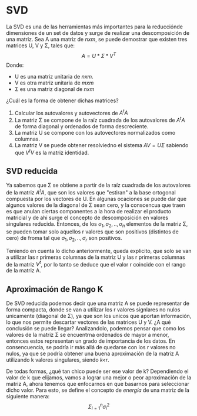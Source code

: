 # SVD

La SVD  es una de las herramientas más importantes para la reducciónde dimensiones de un set de datos y surge de realizar una descomposición de una matriz.
Sea A una matriz de *nxm*, se puede demostrar que existen tres matrices U, V  y Σ, tales que: $$A = U * Σ * V^T$$
Donde:
- U es una matriz unitaria de *nxm*.
- V es otra matriz unitaria de *mxm*
- Σ es una matriz diagonal de *nxm*

¿Cuál es la forma de obtener dichas matrices?

1. Calcular los autovalores y autovectores de $A^t A$
2. La matriz Σ se compone de la raíz cuadrada de los autovalores de $A^t A$ de forma diagonal y ordenados de forma descreciente.
3. La matriz U se compone con los autovectores normalizados como columnas.
4. La matriz V se puede obtener resolviedno el sistema $AV= UΣ$ sabiendo que $V^t V$ es la matriz identidad. 

## SVD reducida
Ya sabemos que Σ se obtiene a partir de la raíz cuadrada de los autovalores de la matriz $A^t A$, que son los valores que "estiran" a la base ortogonal compuesta por los vectores de U.
En algunas ocaciones se puede dar que algunos valores de la diagonal de Σ sean cero, y la conscencua que traen es que anulan ciertas componentes a la hora de realizar el producto matricial y de ahi surge el concepto de descomposición en valores singulares reducida. Entonces, de los $σ _1 , σ_2, .., σ_n$ elementos de la matriz Σ, se pueden tomar solo aquellos r valores que son positivos (distintos de cero) de froma tal que $σ _1 , σ_2, .., σ_r$ son positivos.

Teniendo en cuenta lo dicho anteriormente, queda explicito, que solo se van a utilizar las r primeras columnas de la matriz U y las r primeras columnas de la matriz $V^t$, por lo tanto se deduce que el valor r coincide con el rango de la matriz A.

## Aproximación de Rango K
De SVD reducida podemos decir que una matriz A se puede representar de forma compacta, donde se van a utilizar los r valores signlares no nulos unicamente (diagonal de Σ), ya que son los unicos que aportan información, lo que nos permite descartar vectores de las matrices U y V.
¿A qué conclusión se puede llegar?
Analizandolo, podemos pensar que como los valores de la matriz Σ se encuentrna ordenados de mayor a menor, entonces estos representan un grado de importancia de los datos.
En consencuencia, se podría ir más allá de quedarse con los r valores no nulos, ya que se podría obtener una buena aproximación de la matriz A utilizando k valores singulares, siendo *k<r*.

De todas formas, ¿qué tan chico puede ser ese valor de k?
Dependiendo el valor de k que elijamos, vamos a lograr una mejor o peor aproximación de la matriz A, ahora tenemos que enfocarnos en que basarnos para seleccionar dicho valor. Para esto, se define el concepto de *energía* de una matriz de la siguiente manera: $$Σ_{i=1}^{n} {σ_i}^2$$
